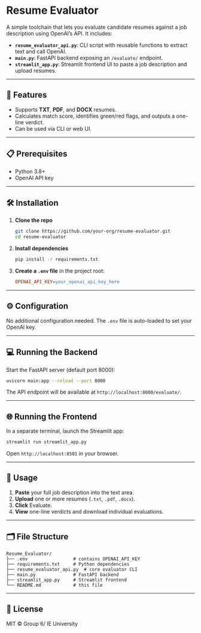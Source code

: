 # Resume Evaluator

A simple toolchain that lets you evaluate candidate resumes against a job description using OpenAI’s API. It includes:

* **`resume_evaluator_api.py`**: CLI script with reusable functions to extract text and call OpenAI.
* **`main.py`**: FastAPI backend exposing an `/evaluate/` endpoint.
* **`streamlit_app.py`**: Streamlit frontend UI to paste a job description and upload resumes.

---

## 🚀 Features

* Supports **TXT**, **PDF**, and **DOCX** resumes.
* Calculates match score, identifies green/red flags, and outputs a one-line verdict.
* Can be used via CLI or web UI.

---

## 📋 Prerequisites

* Python 3.8+
* OpenAI API key

---

## 🛠 Installation

1. **Clone the repo**

   ```bash
   git clone https://github.com/your-org/resume-evaluator.git
   cd resume-evaluator
   ```

2. **Install dependencies**

   ```bash
   pip install -r requirements.txt
   ```

3. **Create a `.env` file** in the project root:

   ```ini
   OPENAI_API_KEY=your_openai_api_key_here
   ```

---

## ⚙️ Configuration

No additional configuration needed. The `.env` file is auto-loaded to set your OpenAI key.

---

## 💻 Running the Backend

Start the FastAPI server (default port 8000):

```bash
uvicorn main:app --reload --port 8000
```

The API endpoint will be available at `http://localhost:8000/evaluate/`.

---

## 🌐 Running the Frontend

In a separate terminal, launch the Streamlit app:

```bash
streamlit run streamlit_app.py
```

Open `http://localhost:8501` in your browser.

---

## 📝 Usage

1. **Paste** your full job description into the text area.
2. **Upload** one or more resumes (`.txt`, `.pdf`, `.docx`).
3. **Click** Evaluate.
4. **View** one-line verdicts and download individual evaluations.

---

## 🗂️ File Structure

```
Resume_Evaluator/
├── .env                 # contains OPENAI_API_KEY
├── requirements.txt     # Python dependencies
├── resume_evaluator_api.py  # core evaluator CLI
├── main.py              # FastAPI backend
├── streamlit_app.py     # Streamlit frontend
└── README.md            # this file
```

---

## 📄 License

MIT © Group 6/ IE University
